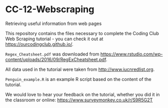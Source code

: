 # CC-12-Webscraping
Retrieving useful information from web pages

This repository contains the files necessary to complete the Coding Club Web Scraping tutorial - you can check it out at https://ourcodingclub.github.io/.

`Regex_Cheatsheet.pdf` was downloaded from https://www.rstudio.com/wp-content/uploads/2016/09/RegExCheatsheet.pdf. 

All data used in the tutorial were taken from http://www.iucnredlist.org.

`Penguin_example.R` is an example R script based on the content of the tutorial.

We would love to hear your feedback on the tutorial, whether you did it in the classroom or online: https://www.surveymonkey.co.uk/r/S9R5G2T
